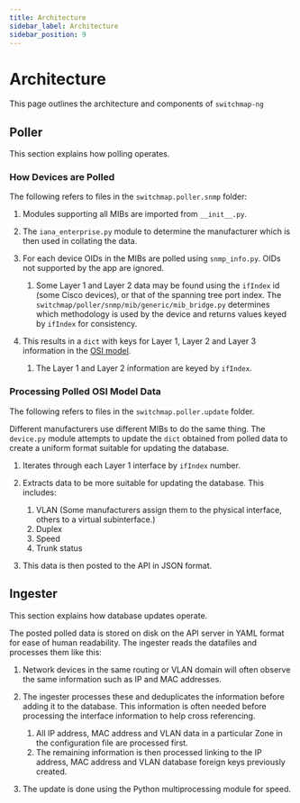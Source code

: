 ```yaml
---
title: Architecture
sidebar_label: Architecture
sidebar_position: 9
---
```

# Architecture

This page outlines the architecture and components of `switchmap-ng`

## Poller

This section explains how polling operates.

### How Devices are Polled

The following refers to files in the `switchmap.poller.snmp` folder:

1. Modules supporting all MIBs are imported from `__init__.py`.

2. The `iana_enterprise.py` module to determine the manufacturer which
    is then used in collating the data.

3. For each device OIDs in the MIBs are polled using `snmp_info.py`. OIDs not supported by the app are ignored.

    1. Some Layer 1 and Layer 2 data may be found using the
            `ifIndex` id (some Cisco devices), or that of the spanning
            tree port index. The
            `switchmap/poller/snmp/mib/generic/mib_bridge.py` determines
            which methodology is used by the device and returns values
            keyed by `ifIndex` for consistency.

4. This results in a `dict` with keys for Layer 1, Layer 2 and Layer 3 information in the [OSI model](https://en.wikipedia.org/wiki/OSI_model).

    1. The Layer 1 and Layer 2 information are keyed by `ifIndex`.

### Processing Polled OSI Model Data

The following refers to files in the `switchmap.poller.update` folder.

Different manufacturers use different MIBs to do the same thing. The
`device.py` module attempts to update the `dict` obtained from polled
data to create a uniform format suitable for updating the database.

1. Iterates through each Layer 1 interface by `ifIndex` number.

2. Extracts data to be more suitable for updating the database. This includes:

    1. VLAN (Some manufacturers assign them to the physical
    interface, others to a virtual subinterface.)
    2. Duplex
    3. Speed
    4. Trunk status

3. This data is then posted to the API in JSON format.

## Ingester

This section explains how database updates operate.

The posted polled data is stored on disk on the API server in YAML
format for ease of human readability. The ingester reads the datafiles
and processes them like this:

1. Network devices in the same routing or VLAN domain will often
    observe the same information such as IP and MAC addresses.

2. The ingester processes these and deduplicates the information before adding it to the database. This information is often needed before processing the interface information to help cross referencing.

    1. All IP address, MAC address and VLAN data in a particular
        Zone in the configuration file are processed first.
    2. The remaining information is then processed linking to the
        IP address, MAC address and VLAN database foreign keys
        previously created.

3. The update is done using the Python multiprocessing module for
    speed.
